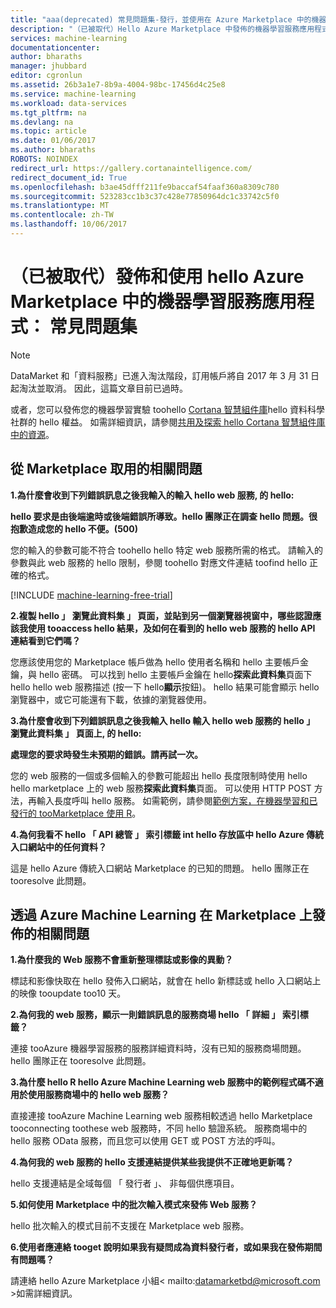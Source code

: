 ```yaml
---
title: "aaa(deprecated) 常見問題集-發行，並使用在 Azure Marketplace 中的機器學習服務應用程式 |Microsoft 文件"
description: "（已被取代）Hello Azure Marketplace 中發佈的機器學習服務應用程式的相關常見問題集"
services: machine-learning
documentationcenter: 
author: bharaths
manager: jhubbard
editor: cgronlun
ms.assetid: 26b3a1e7-8b9a-4004-98bc-17456d4c25e8
ms.service: machine-learning
ms.workload: data-services
ms.tgt_pltfrm: na
ms.devlang: na
ms.topic: article
ms.date: 01/06/2017
ms.author: bharaths
ROBOTS: NOINDEX
redirect_url: https://gallery.cortanaintelligence.com/
redirect_document_id: True
ms.openlocfilehash: b3ae45dfff211fe9baccaf54faaf360a8309c780
ms.sourcegitcommit: 523283cc1b3c37c428e77850964dc1c33742c5f0
ms.translationtype: MT
ms.contentlocale: zh-TW
ms.lasthandoff: 10/06/2017
---
```

# <a name="deprecated-publishing-and-using-machine-learning-apps-in-hello-azure-marketplace-faq"></a>（已被取代）發佈和使用 hello Azure Marketplace 中的機器學習服務應用程式： 常見問題集

> [!NOTE]
> DataMarket 和「資料服務」已進入淘汰階段，訂用帳戶將自 2017 年 3 月 31 日起淘汰並取消。 因此，這篇文章目前已過時。 
> 
> 或者，您可以發佈您的機器學習實驗 toohello [Cortana 智慧組件庫](https://gallery.cortanaintelligence.com/)hello 資料科學社群的 hello 權益。 如需詳細資訊，請參閱[共用及探索 hello Cortana 智慧組件庫中的資源](https://docs.microsoft.com/en-us/azure/machine-learning/machine-learning-gallery-how-to-use-contribute-publish)。


## <a name="questions-about-consuming-from-marketplace"></a>從 Marketplace 取用的相關問題
**1.為什麼會收到下列錯誤訊息之後我輸入的輸入 hello web 服務, 的 hello:**

**hello 要求是由後端逾時或後端錯誤所導致。hello 團隊正在調查 hello 問題。很抱歉造成您的 hello 不便。(500)**

您的輸入的參數可能不符合 toohello hello 特定 web 服務所需的格式。 請輸入的參數與此 web 服務的 hello 限制，參閱 toohello 對應文件連結 toofind hello 正確的格式。

[!INCLUDE [machine-learning-free-trial](../../includes/machine-learning-free-trial.md)]

**2.複製 hello 」 瀏覽此資料集 」 頁面，並貼到另一個瀏覽器視窗中，哪些認證應該我使用 tooaccess hello 結果，及如何在看到的 hello web 服務的 hello API 連結看到它們嗎？**

您應該使用您的 Marketplace 帳戶做為 hello 使用者名稱和 hello 主要帳戶金鑰，與 hello 密碼。 可以找到 hello 主要帳戶金鑰在 hello**探索此資料集**頁面下 hello hello web 服務描述 (按一下 hello**顯示**按鈕)。 hello 結果可能會顯示 hello 瀏覽器中，或它可能還有下載，依據的瀏覽器使用。

**3.為什麼會收到下列錯誤訊息之後我輸入 hello 輸入 hello web 服務的 hello 」 瀏覽此資料集 」 頁面上, 的 hello:** 

**處理您的要求時發生未預期的錯誤。請再試一次。**

您的 web 服務的一個或多個輸入的參數可能超出 hello 長度限制時使用 hello hello marketplace 上的 web 服務**探索此資料集**頁面。 可以使用 HTTP POST 方法，再輸入長度呼叫 hello 服務。 如需範例，請參閱[範例方案，在機器學習和已發行的 tooMarketplace 使用 R](machine-learning-r-csharp-web-service-examples.md)。

**4.為何我看不 hello 「 API 總管 」 索引標籤 int hello 存放區中 hello Azure 傳統入口網站中的任何資料？** 

這是 hello Azure 傳統入口網站 Marketplace 的已知的問題。 hello 團隊正在 tooresolve 此問題。 

## <a name="questions-about-publishing-from-azure-machine-learning-on-marketplace"></a>透過 Azure Machine Learning 在 Marketplace 上發佈的相關問題
**1.為什麼我的 Web 服務不會重新整理標誌或影像的異動？** 

標誌和影像快取在 hello 發佈入口網站，就會在 hello 新標誌或 hello 入口網站上的映像 tooupdate too10 天。

**2.為何我的 web 服務，顯示一則錯誤訊息的服務商場 hello 「 詳細 」 索引標籤？**

連接 tooAzure 機器學習服務的服務詳細資料時，沒有已知的服務商場問題。 hello 團隊正在 tooresolve 此問題。

**3.為什麼 hello R hello Azure Machine Learning web 服務中的範例程式碼不適用於使用服務商場中的 hello web 服務？**

直接連接 tooAzure Machine Learning web 服務相較透過 hello Marketplace tooconnecting toothese web 服務時，不同 hello 驗證系統。 服務商場中的 hello 服務 OData 服務，而且您可以使用 GET 或 POST 方法的呼叫。 

**4.為何我的 web 服務的 hello 支援連結提供某些我提供不正確地更新嗎？**

hello 支援連結是全域每個 「 發行者 」、 非每個供應項目。 

**5.如何使用 Marketplace 中的批次輸入模式來發佈 Web 服務？**

hello 批次輸入的模式目前不支援在 Marketplace web 服務。

**6.使用者應連絡 tooget 說明如果我有疑問成為資料發行者，或如果我在發佈期間有問題嗎？**

請連絡 hello Azure Marketplace 小組< mailto:datamarketbd@microsoft.com >如需詳細資訊。

